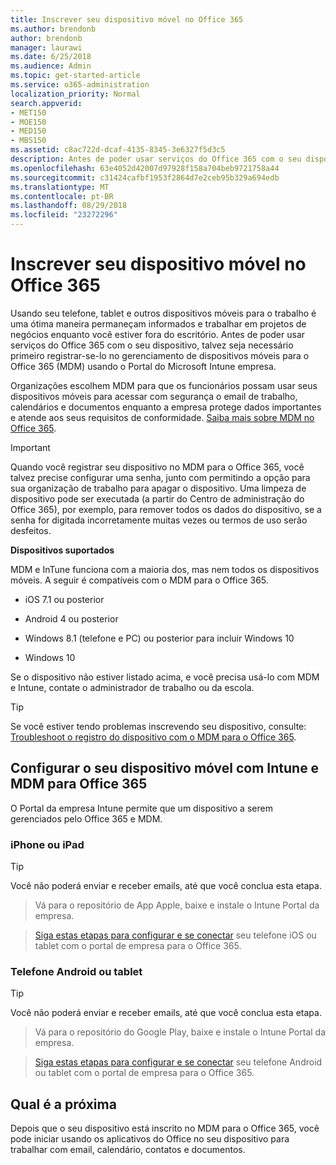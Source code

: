 ```yaml
---
title: Inscrever seu dispositivo móvel no Office 365
ms.author: brendonb
author: brendonb
manager: laurawi
ms.date: 6/25/2018
ms.audience: Admin
ms.topic: get-started-article
ms.service: o365-administration
localization_priority: Normal
search.appverid:
- MET150
- MOE150
- MED150
- MBS150
ms.assetid: c8ac722d-dcaf-4135-8345-3e6327f5d3c5
description: Antes de poder usar serviços do Office 365 com o seu dispositivo, talvez seja necessário que você siga estas etapas para se inscrever em gerenciamento de dispositivos móveis para o Office 365 (MDM). Você fazer isso quando você adiciona seu trabalho ou escola a conta de email para seu dispositivo pela primeira vez.
ms.openlocfilehash: 63e4052d42007d97928f158a704beb9721758a44
ms.sourcegitcommit: c31424cafbf1953f2864d7e2ceb95b329a694edb
ms.translationtype: MT
ms.contentlocale: pt-BR
ms.lasthandoff: 08/29/2018
ms.locfileid: "23272296"
---
```

# <a name="enroll-your-mobile-device-in-office-365"></a>Inscrever seu dispositivo móvel no Office 365

Usando seu telefone, tablet e outros dispositivos móveis para o trabalho é uma ótima maneira permaneçam informados e trabalhar em projetos de negócios enquanto você estiver fora do escritório. Antes de poder usar serviços do Office 365 com o seu dispositivo, talvez seja necessário primeiro registrar-se-lo no gerenciamento de dispositivos móveis para o Office 365 (MDM) usando o Portal do Microsoft Intune empresa.
  
Organizações escolhem MDM para que os funcionários possam usar seus dispositivos móveis para acessar com segurança o email de trabalho, calendários e documentos enquanto a empresa protege dados importantes e atende aos seus requisitos de conformidade. [Saiba mais sobre MDM no Office 365](https://go.microsoft.com/fwlink/?LinkId=615142).
  
> [!IMPORTANT]
> Quando você registrar seu dispositivo no MDM para o Office 365, você talvez precise configurar uma senha, junto com permitindo a opção para sua organização de trabalho para apagar o dispositivo. Uma limpeza de dispositivo pode ser executada (a partir do Centro de administração do Office 365), por exemplo, para remover todos os dados do dispositivo, se a senha for digitada incorretamente muitas vezes ou termos de uso serão desfeitos. 
  
 **Dispositivos suportados**
  
MDM e InTune funciona com a maioria dos, mas nem todos os dispositivos móveis. A seguir é compatíveis com o MDM para o Office 365.
  
- iOS 7.1 ou posterior
    
- Android 4 ou posterior
    
- Windows 8.1 (telefone e PC) ou posterior para incluir Windows 10
    
- Windows 10
    
Se o dispositivo não estiver listado acima, e você precisa usá-lo com MDM e Intune, contate o administrador de trabalho ou da escola.
  
> [!TIP]
> Se você estiver tendo problemas inscrevendo seu dispositivo, consulte: [Troubleshoot o registro do dispositivo com o MDM para o Office 365](troubleshoot-mdm.md). 
  
## <a name="set-up-your-mobile-device-with-intune-and-mdm-for-office-365"></a>Configurar o seu dispositivo móvel com Intune e MDM para Office 365

O Portal da empresa Intune permite que um dispositivo a serem gerenciados pelo Office 365 e MDM.
  
### <a name="iphone-or-ipad"></a>iPhone ou iPad

> [!TIP]
> Você não poderá enviar e receber emails, até que você conclua esta etapa. 
  
> Vá para o repositório de App Apple, baixe e instale o Intune Portal da empresa.
    
> [Siga estas etapas para configurar e se conectar](https://go.microsoft.com/fwlink/?linkid=875316) seu telefone iOS ou tablet com o portal de empresa para o Office 365. 
    
### <a name="android-phone-or-tablet"></a>Telefone Android ou tablet

> [!TIP]
> Você não poderá enviar e receber emails, até que você conclua esta etapa. 
  
> Vá para o repositório do Google Play, baixe e instale o Intune Portal da empresa.
    
> [Siga estas etapas para configurar e se conectar](https://go.microsoft.com/fwlink/?linkid=875317) seu telefone Android ou tablet com o portal de empresa para o Office 365. 
    
## <a name="whats-next"></a>Qual é a próxima

Depois que o seu dispositivo está inscrito no MDM para o Office 365, você pode iniciar usando os aplicativos do Office no seu dispositivo para trabalhar com email, calendário, contatos e documentos.
  

